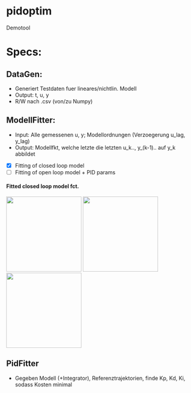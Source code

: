 # pidoptim

Demotool

# Specs:

## DataGen:
- Generiert Testdaten fuer lineares/nichtlin. Modell
- Output: t, u, y
- R/W nach .csv (von/zu Numpy)

## ModellFitter:
- Input: Alle gemessenen u, y; Modellordnungen (Verzoegerung u_lag, y_lag)
- Output: Modellfkt, welche letzte die letzten u_k.., y_(k-1).. auf y_k abbildet
- [x] Fitting of closed loop model
- [ ] Fitting of open loop model + PID params

#### Fitted closed loop model fct.
<img src="https://devfiles.syno-iq.de/s/iArmqping92Txds/preview" width="200px"/> <img src="https://devfiles.syno-iq.de/s/SY4nYNMXiFX4kme/preview" width="200px"/> <img src="https://devfiles.syno-iq.de/s/ZGdmWAgkQRjXRip/preview" width="200px"/>

## PidFitter

- Gegeben Modell (+Integrator), Referenztrajektorien, finde Kp, Kd, Ki, sodass Kosten minimal
